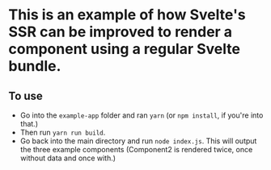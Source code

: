 # This is an example of how Svelte's SSR can be improved to render a component using a regular Svelte bundle.

## To use

- Go into the `example-app` folder and ran `yarn` (or `npm install`, if you're into that.)
- Then run `yarn run build`.
- Go back into the main directory and run `node index.js`. This will output the three example components (Component2 is rendered twice, once without data and once with.)
